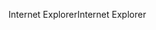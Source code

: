 <span data-ttu-id="0712c-101">Internet Explorer</span><span class="sxs-lookup"><span data-stu-id="0712c-101">Internet Explorer</span></span>